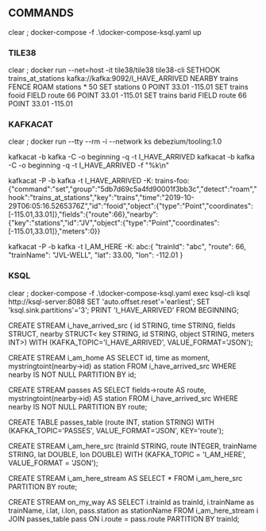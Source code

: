 ## COMMANDS
clear ; docker-compose -f .\docker-compose-ksql.yaml up

### TILE38
clear ; docker run --net=host -it tile38/tile38 tile38-cli
SETHOOK trains_at_stations kafka://kafka:9092/I_HAVE_ARRIVED NEARBY trains FENCE ROAM stations * 50
SET stations 0 POINT 33.01 -115.01
SET trains fooid FIELD route 66 POINT 33.01 -115.01
SET trains barid FIELD route 66 POINT 33.01 -115.01

### KAFKACAT

clear ; docker run --tty --rm -i --network ks debezium/tooling:1.0

kafkacat -b kafka -C -o beginning -q -t I_HAVE_ARRIVED
kafkacat -b kafka -C -o beginning -q -t I_HAVE_ARRIVED -f "%k\n"

kafkacat -P -b kafka -t I_HAVE_ARRIVED -K:
trains-foo:{"command":"set","group":"5db7d69c5a4fd90001f3bb3c","detect":"roam","hook":"trains_at_stations","key":"trains","time":"2019-10-29T06:05:16.5265376Z","id":"fooid","object":{"type":"Point","coordinates":[-115.01,33.01]},"fields":{"route":66},"nearby":{"key":"stations","id":"JV","object":{"type":"Point","coordinates":[-115.01,33.01]},"meters":0}}

kafkacat -P -b kafka -t I_AM_HERE -K:
abc:{ "trainId": "abc", "route": 66, "trainName": "JVL-WELL", "lat": 33.00, "lon": -112.01 }

### KSQL

clear ; docker-compose -f .\docker-compose-ksql.yaml exec ksql-cli ksql http://ksql-server:8088
SET 'auto.offset.reset'='earliest';
SET 'ksql.sink.partitions'='3';
PRINT 'I_HAVE_ARRIVED' FROM BEGINNING;

CREATE STREAM i_have_arrived_src (	id STRING,
							 		time STRING,
							 		fields STRUCT<route INT>,
			                 		nearby STRUCT<
				                    	  	key STRING,
				                      	  	id STRING,
				                      	  	object STRING,
				                      		meters INT>)
        WITH (KAFKA_TOPIC='I_HAVE_ARRIVED', VALUE_FORMAT='JSON');

CREATE STREAM i_am_home AS 	SELECT id, time as moment, mystringtoint(nearby->id) as station 
						 	FROM i_have_arrived_src 
						 	WHERE nearby IS NOT NULL 
						 	PARTITION BY id;

CREATE STREAM passes AS SELECT fields->route AS route, mystringtoint(nearby->id) AS station 
						FROM i_have_arrived_src 
					 	WHERE nearby IS NOT NULL 
						PARTITION BY route;

CREATE TABLE passes_table (route INT, station STRING) 
		WITH (KAFKA_TOPIC='PASSES', VALUE_FORMAT='JSON', KEY='route');

CREATE STREAM i_am_here_src (trainId STRING, route INTEGER, trainName STRING, lat DOUBLE, lon DOUBLE) 
		WITH (KAFKA_TOPIC = 'I_AM_HERE', VALUE_FORMAT = 'JSON');

CREATE STREAM i_am_here_stream AS SELECT * 
								  FROM i_am_here_src 
								  PARTITION BY route;

CREATE STREAM on_my_way AS
  SELECT i.trainId as trainId, i.trainName as trainName, i.lat, i.lon, pass.station as stationName FROM i_am_here_stream i
  JOIN passes_table pass ON i.route = pass.route
  PARTITION BY trainId;


